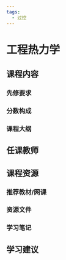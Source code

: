 ```yaml
---
tags:
  - 过控
---
```


# 工程热力学

## 课程内容

### 先修要求

### 分数构成

### 课程大纲

## 任课教师

## 课程资源

### 推荐教材/网课

### 资源文件


### 学习笔记

## 学习建议
